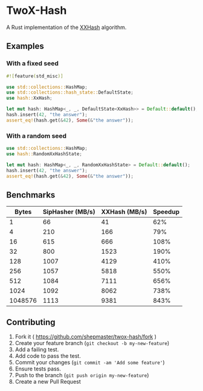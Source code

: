 # TwoX-Hash

A Rust implementation of the [XXHash] algorithm.

[XXHash]: https://github.com/Cyan4973/xxHash

## Examples

### With a fixed seed

```rust
#![feature(std_misc)]

use std::collections::HashMap;
use std::collections::hash_state::DefaultState;
use hash::XxHash;

let mut hash: HashMap<_, _, DefaultState<XxHash>> = Default::default();
hash.insert(42, "the answer");
assert_eq!(hash.get(&42), Some(&"the answer"));
```

### With a random seed

```rust
use std::collections::HashMap;
use hash::RandomXxHashState;

let mut hash: HashMap<_, _, RandomXxHashState> = Default::default();
hash.insert(42, "the answer");
assert_eq!(hash.get(&42), Some(&"the answer"));
```

## Benchmarks

|   Bytes | SipHasher (MB/s) | XXHash (MB/s) | Speedup |
|---------|------------------|---------------|---------|
|       1 |               66 |            41 |     62% |
|       4 |              210 |           166 |     79% |
|      16 |              615 |           666 |    108% |
|      32 |              800 |          1523 |    190% |
|     128 |             1007 |          4129 |    410% |
|     256 |             1057 |          5818 |    550% |
|     512 |             1084 |          7111 |    656% |
|    1024 |             1092 |          8062 |    738% |
| 1048576 |             1113 |          9381 |    843% |

## Contributing

1. Fork it ( https://github.com/shepmaster/twox-hash/fork )
2. Create your feature branch (`git checkout -b my-new-feature`)
3. Add a failing test.
4. Add code to pass the test.
5. Commit your changes (`git commit -am 'Add some feature'`)
6. Ensure tests pass.
7. Push to the branch (`git push origin my-new-feature`)
8. Create a new Pull Request
